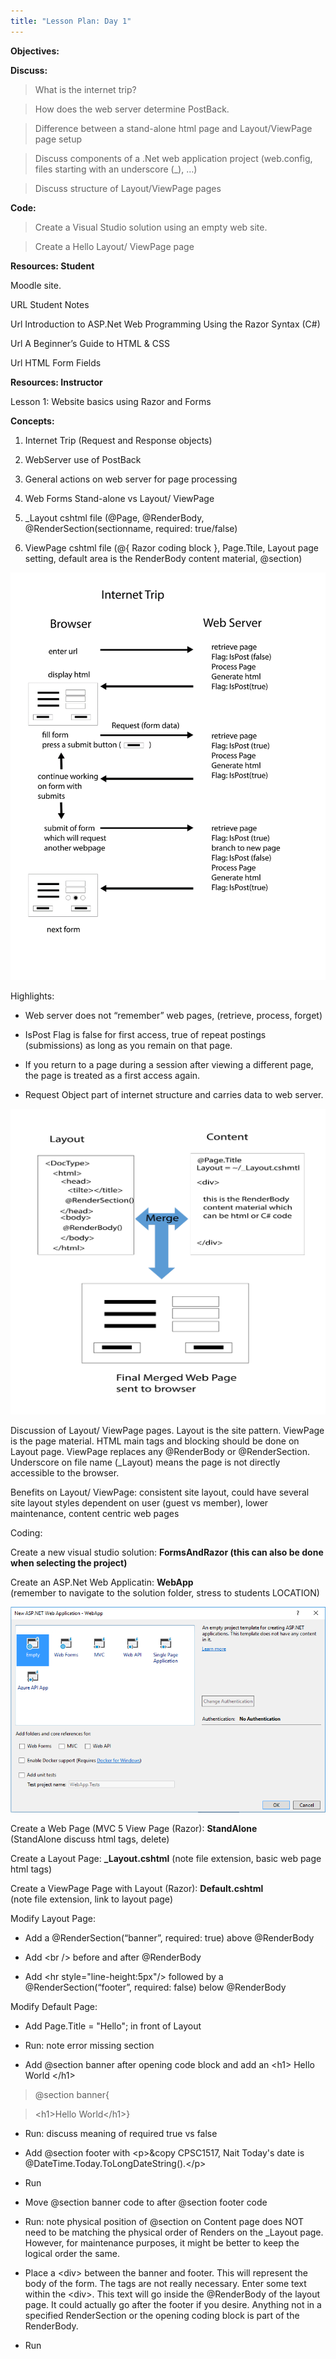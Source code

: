```yaml
---
title: "Lesson Plan: Day 1"
---
```


**Objectives:**

**Discuss:**

>   What is the internet trip?

>   How does the web server determine PostBack.

>   Difference between a stand-alone html page and Layout/ViewPage page setup

>   Discuss components of a .Net web application project (web.config, files
>   starting with an underscore (_), …)

>   Discuss structure of Layout/ViewPage pages

**Code:**

>   Create a Visual Studio solution using an empty web site.

>   Create a Hello Layout/ ViewPage page

**Resources: Student**

Moodle site.

URL Student Notes

Url Introduction to ASP.Net Web Programming Using the Razor Syntax (C\#)

Url A Beginner’s Guide to HTML & CSS

Url HTML Form Fields

**Resources: Instructor**

Lesson 1: Website basics using Razor and Forms

**Concepts:**

1. Internet Trip (Request and Response objects)

2. WebServer use of PostBack

3. General actions on web server for page processing

4. Web Forms Stand-alone vs Layout/ ViewPage

5. \_Layout cshtml file (\@Page, \@RenderBody, \@RenderSection(sectionname,
    required: true/false)

6. ViewPage cshtml file (\@{ Razor coding block }, Page.Ttile, Layout page
    setting, default area is the RenderBody content material, \@section)

![](./media/750248eed2987016335edf1692797e0d.png)

Highlights:

-   Web server does not “remember” web pages, (retrieve, process, forget)

-   IsPost Flag is false for first access, true of repeat postings (submissions)
    as long as you remain on that page.

-   If you return to a page during a session after viewing a different page, the
    page is treated as a first access again.

-   Request Object part of internet structure and carries data to web server.

![](./media/e514e7978948bbcf0b24eec7367673a3.png)

Discussion of Layout/ ViewPage pages. Layout is the site pattern. ViewPage is
the page material. HTML main tags and blocking should be done on Layout page.
ViewPage replaces any \@RenderBody or \@RenderSection. Underscore on file name
(_Layout) means the page is not directly accessible to the browser.

Benefits on Layout/ ViewPage: consistent site layout, could have several site
layout styles dependent on user (guest vs member), lower maintenance, content
centric web pages

Coding:

Create a new visual studio solution: **FormsAndRazor (this can also be done when
selecting the project)**

Create an ASP.Net Web Applicatin: **WebApp**  
(remember to navigate to the solution folder, stress to students LOCATION)

![](./media/01f1ae03ed3a1ed5b6da3cf653495527.png)

Create a Web Page (MVC 5 View Page (Razor): **StandAlone**  
(StandAlone discuss html tags, delete)

Create a Layout Page: **\_Layout.cshtml** (note file extension, basic web page
html tags)

Create a ViewPage Page with Layout (Razor): **Default.cshtml**  
(note file extension, link to layout page)

Modify Layout Page:

-   Add a \@RenderSection(“banner”, required: true) above \@RenderBody

-   Add \<br /\> before and after \@RenderBody

-   Add \<hr style="line-height:5px"/\> followed by a \@RenderSection(“footer”,
    required: false) below \@RenderBody

Modify Default Page:

-   Add Page.Title = "Hello"; in front of Layout

-   Run: note error missing section

-   Add \@section banner after opening code block and add an \<h1\> Hello World
    \</h1\>

>   \@section banner{

>   \<h1\>Hello World\</h1\>}

-   Run: discuss meaning of required true vs false

-   Add \@section footer with \<p\>&copy CPSC1517, Nait Today's date is
    \@DateTime.Today.ToLongDateString().\</p\>

-   Run

-   Move \@section banner code to after \@section footer code

-   Run: note physical position of \@section on Content page does NOT need to be
    matching the physical order of Renders on the \_Layout page. However, for
    maintenance purposes, it might be better to keep the logical order the same.

-   Place a \<div\> between the banner and footer. This will represent the body
    of the form. The tags are not really necessary. Enter some text within the
    \<div\>. This text will go inside the \@RenderBody of the layout page. It
    could actually go after the footer if you desire. Anything not in a
    specified RenderSection or the opening coding block is part of the
    RenderBody.

-   Run
